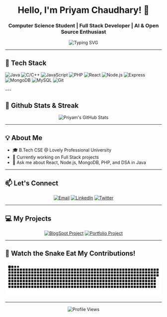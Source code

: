 <!-- Github Readme -->

<h1 align="center">Hello, I'm Priyam Chaudhary! 👋</h1>
<h3 align="center">Computer Science Student | Full Stack Developer | AI & Open Source Enthusiast</h3>

<p align="center">
  <img src="https://readme-typing-svg.demolab.com?font=Fira+Code&size=24&duration=2000&pause=1000&color=F7B83E&center=true&vCenter=true&width=450&lines=Welcome+to+my+GitHub+Profile!;Full+Stack+Developer;Coding+Enthusiast;Student" alt="Typing SVG" />
</p>

---

<h2>🚀 Tech Stack</h2>
<p>
  <img alt="Java" src="https://img.shields.io/badge/-Java-ED8B00?logo=java&logoColor=white&style=for-the-badge"/>
  <img alt="C/C++" src="https://img.shields.io/badge/-C/C++-00599C?logo=cplusplus&logoColor=white&style=for-the-badge"/>
  <img alt="JavaScript" src="https://img.shields.io/badge/-JavaScript-F7DF1E?logo=javascript&logoColor=black&style=for-the-badge"/>
  <img alt="PHP" src="https://img.shields.io/badge/-PHP-777BB4?logo=php&logoColor=white&style=for-the-badge"/>
  <img alt="React" src="https://img.shields.io/badge/-React-61DAFB?logo=react&logoColor=black&style=for-the-badge"/>
  <img alt="Node.js" src="https://img.shields.io/badge/-Node.js-339933?logo=nodedotjs&logoColor=white&style=for-the-badge"/>
  <img alt="Express" src="https://img.shields.io/badge/-Express-000000?logo=express&logoColor=white&style=for-the-badge"/>
  <img alt="MongoDB" src="https://img.shields.io/badge/-MongoDB-4EA94B?logo=mongodb&logoColor=white&style=for-the-badge"/>
  <img alt="MySQL" src="https://img.shields.io/badge/-MySQL-4479A1?logo=mysql&logoColor=white&style=for-the-badge"/>
  <img alt="Git" src="https://img.shields.io/badge/-Git-F05032?logo=git&logoColor=white&style=for-the-badge"/>
</p>
---

<h2>🌟 Github Stats & Streak</h2>
<p align="center">
  <img alt="Priyam's GitHub Stats" src="https://github-readme-stats.vercel.app/api?username=PriyamChaudhary&show_icons=true&hide=prs,issues&theme=radical&hide_border=true&count_private=true&custom_title=Priyam's+GitHub+Stats" />
  
</p>

---

<h2>💡 About Me</h2>
<ul>
  <li>🎓 B.Tech CSE @ Lovely Professional University </li>
  <li>🔧 Currently working on Full Stack projects</li>
  <li>💬 Ask me about React, Node.js, MongoDB, PHP, and DSA in Java</li>
</ul>

---

<h2>📫 Let's Connect</h2>
<p align="center">
  <a href="mailto:chaudharypriyam15@gmail.com"><img alt="Email" src="https://img.shields.io/badge/Email-D14836?logo=gmail&logoColor=white&style=for-the-badge"/></a>
  <a href="https://linkedin.com/in/priyamchaudhary"><img alt="LinkedIn" src="https://img.shields.io/badge/-LinkedIn-0A66C2?logo=linkedin&logoColor=white&style=for-the-badge"/></a>
  <a href="https://twitter.com/priyamchaudhary"><img alt="Twitter" src="https://img.shields.io/badge/-Twitter-1DA1F2?logo=twitter&logoColor=white&style=for-the-badge"/></a>
</p>

---

<h2>💻 My Projects</h2>
<p align="center">
  <a href="https://github.com/PriyamChaudhary/BlogSpot"><img alt="BlogSpot Project" src="https://img.shields.io/badge/BlogSpot-Fullstack+Blog+App-6C757D?style=for-the-badge"/></a>
  <a href="https://github.com/PriyamChaudhary/Portfolio"><img alt="Portfolio Project" src="https://img.shields.io/badge/Portfolio-React+Portfolio-F7B83E?style=for-the-badge"/></a>
</p>

---

<h2>🐍 Watch the Snake Eat My Contributions!</h2>

![Snake eating my contributions](./dist/github-snake-dark.svg)

---

<p align="center">
  <img src="https://komarev.com/ghpvc/?username=PriyamChaudhary&style=for-the-badge&color=brightgreen" alt="Profile Views" />
</p>
